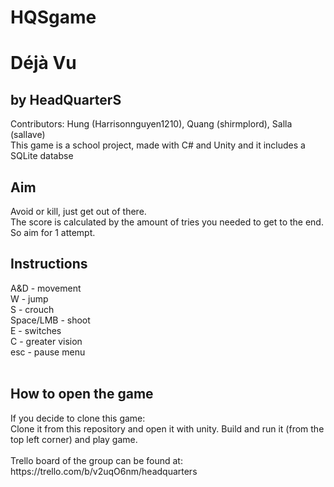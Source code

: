 # HQSgame

<h1> Déjà Vu </h1>
<h2> by HeadQuarterS </h2>
Contributors: Hung (Harrisonnguyen1210), Quang (shirmplord), Salla (sallave)
<br>
This game is a school project, made with C# and Unity and it includes a SQLite databse
<br>
<h2> Aim </h2>
Avoid or kill, just get out of there. <br>
The score is calculated by the amount of tries you needed to get to the end. So aim for 1 attempt. <br>
<h2> Instructions </h2>
A&D - movement <br>
W - jump <br>
S - crouch <br>
Space/LMB - shoot <br>
E - switches <br>
C - greater vision <br>
esc - pause menu <br>
<br>
<h2> How to open the game </h2>
If you decide to clone this game:
<br>
Clone it from this repository and open it with unity. Build and run it (from the top left corner) and play game.
<br>
<br>
Trello board of the group can be found at: https://trello.com/b/v2uqO6nm/headquarters
